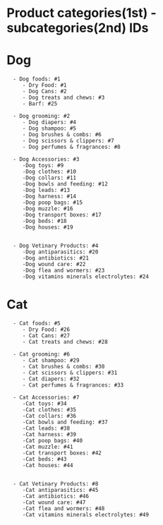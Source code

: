 # Product categories(1st) - subcategories(2nd) IDs

# Dog

      - Dog foods: #1
         - Dry Food: #1
         - Dog Cans: #2
         - Dog treats and chews: #3
         - Barf: #25

      - Dog grooming: #2
         - Dog diapers: #4
         - Dog shampoo: #5
         - Dog brushes & combs: #6
         - Dog scissors & clippers: #7
         - Dog perfumes & fragrances: #8

      - Dog Accessories: #3
         -Dog toys: #9
         -Dog clothes: #10
         -Dog collars: #11
         -Dog bowls and feeding: #12
         -Dog leads: #13
         -Dog harness: #14
         -Dog poop bags: #15
         -Dog muzzle: #16
         -Dog transport boxes: #17
         -Dog beds: #18
         -Dog houses: #19


      - Dog Vetinary Products: #4
         -Dog antiparasitics: #20
         -Dog antibiotics: #21
         -Dog wound care: #22
         -Dog flea and wormers: #23
         -Dog vitamins minerals electrolytes: #24

         
# Cat

      - Cat foods: #5
         - Dry Food: #26
         - Cat Cans: #27
         - Cat treats and chews: #28

      - Cat grooming: #6
         - Cat shampoo: #29
         - Cat brushes & combs: #30
         - Cat scissors & clippers: #31
         - Cat diapers: #32
         - Cat perfumes & fragrances: #33

      - Cat Accessories: #7
         -Cat toys: #34
         -Cat clothes: #35
         -Cat collars: #36
         -Cat bowls and feeding: #37
         -Cat leads: #38
         -Cat harness: #39
         -Cat poop bags: #40
         -Cat muzzle: #41
         -Cat transport boxes: #42
         -Cat beds: #43
         -Cat houses: #44


      - Cat Vetinary Products: #8
         -Cat antiparasitics: #45
         -Cat antibiotics: #46
         -Cat wound care: #47
         -Cat flea and wormers: #48
         -Cat vitamins minerals electrolytes: #49